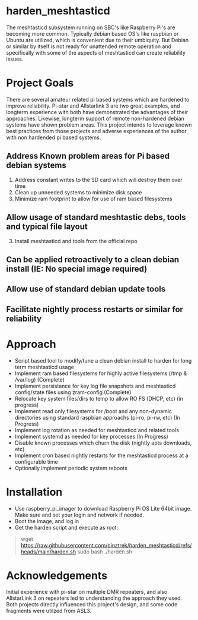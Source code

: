 # harden_meshtasticd

The meshtasticd subsystem running on SBC's like Raspberry Pi's are becoming more common. Typically debian based OS's like raspbian or Ubuntu are utilized, which is convenient due to their umbiquity. But Debian or similar by itself is not ready for unattended remote operation and specifically with some of the aspects of meshtasticd can create reliability issues. 

# Project Goals
There are several amateur related pi based systems which are hardened to improve reliability. Pi-star and Allstarlink 3 are two great examples, and longterm experience with both have demonstrated the advantages of their approaches. Likewise, longterm support of remote non-hardened debian systems have shown problem areas. This project intends to leverage known best practices from those projects and adverse experiences of the author with non hardended pi based systems.

## Address Known problem areas for Pi based debian systems
1. Address constant writes to the SD card which will destroy them over time
2. Clean up unneeded systems to minimize disk space
3. Minimize ram footprint to allow for use of ram based filesystems

## Allow usage of standard meshtastic debs, tools and typical file layout
3. Install meshtasticd and tools from the official repo
   
## Can be applied retroactively to a clean debian install (IE: No special image required)

## Allow use of standard debian update tools

## Facilitate nightly process restarts or similar for reliability

# Approach

* Script based tool to modify/tune a clean debian install to harden for long term meshtasticd usage
* Implement ram based filesystems for highly active filesystems (/tmp & /var/log) (Complete)
* Implement persistance for key log file snapshots and meshtasticd config/state files using zram-config (Complete)
* Relocate key system files/dirs to temp to allow RO FS (DHCP, etc) (in progress)
* Implement read only filesystems for /boot and any non-dynamic directories using standard raspbian approachs (pi-ro, pi-rw, etc) (In Progress)
* Implement log rotation as needed for meshtasticd and related tools
* Implement systemd as needed for key processes (In Progress)
* Disable known processes which churn the disk (nightly apts downloads, etc)
* Implement cron based nightly restarts for the meshtasticd process at a configurable time
* Optionally implement periodic system reboots

# Installation
* Use raspberry_pi_imager to download Raspberry Pi OS Lite 64bit image. Make sure and set your login and network if needed.
* Boot the image, and log in
* Get the harden script and execute as root:
> wget https://raw.githubusercontent.com/pinztrek/harden_meshtasticd/refs/heads/main/harden.sh
> sudo bash ./harden.sh

# Acknowledgements
Initial experience with pi-star on multiple DMR repeaters, and also AllstarLink 3 on repeaters led to understanding the approach they used. Both projects directly influenced this project's design, and some code fragments were utilzed from ASL3. 
